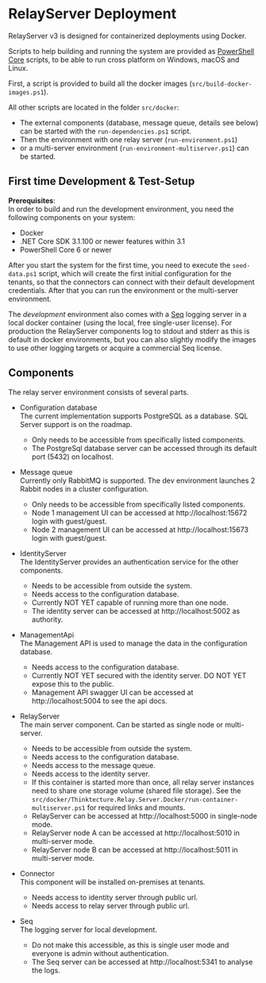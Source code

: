 # RelayServer Deployment

RelayServer v3 is designed for containerized deployments using Docker.

Scripts to help building and running the system are provided as [PowerShell Core](https://github.com/powershell/powershell) scripts, to be
able to run cross platform on Windows, macOS and Linux.

First, a script is provided to build all the docker images (`src/build-docker-images.ps1`).

All other scripts are located in the folder `src/docker`:

* The external components (database, message queue, details see below) can be started with the `run-dependencies.ps1` script.
* Then the environment with one relay server (`run-environment.ps1`)
* or a multi-server environment (`run-environment-multiserver.ps1`) can be started.

## First time Development & Test-Setup

__Prerequisites__:  
In order to build and run the development environment, you need the following components on your system:
- Docker
- .NET Core SDK 3.1.100 or newer features within 3.1
- PowerShell Core 6 or newer

After you start the system for the first time, you need to execute the `seed-data.ps1` script, which will create the first initial
configuration for the tenants, so that the connectors can connect with their default development credentials. After that you can run the
environment or the multi-server environment.

The _development_ environment also comes with a [Seq](https://datalust.co/seq) logging server in a local docker container (using the local,
free single-user license). For production the RelayServer components log to stdout and stderr as this is default in docker environments, but
you can also slightly modify the images to use other logging targets or acquire a commercial Seq license.

## Components

The relay server environment consists of several parts.

- Configuration database  
  The current implementation supports PostgreSQL as a database. SQL Server support is on the roadmap.

  - Only needs to be accessible from specifically listed components.
  - The PostgreSql database server can be accessed through its default port (5432) on localhost.

- Message queue  
  Currently only RabbitMQ is supported. The dev environment launches 2 Rabbit nodes in a cluster configuration.

  - Only needs to be accessible from specifically listed components.
  - Node 1 management UI can be accessed at http://localhost:15672 login with guest/guest.
  - Node 2 management UI can be accessed at http://localhost:15673 login with guest/guest.

- IdentityServer  
  The IdentityServer provides an authentication service for the other components.

  - Needs to be accessible from outside the system.
  - Needs access to the configuration database.
  - Currently NOT YET capable of running more than one node.
  - The identity server can be accessed at http://localhost:5002 as authority.

- ManagementApi  
  The Management API is used to manage the data in the configuration database.

  - Needs access to the configuration database.
  - Currently NOT YET secured with the identity server. DO NOT YET expose this to the public.
  - Management API swagger UI can be accessed at http://localhost:5004 to see the api docs.

- RelayServer  
  The main server component. Can be started as single node or multi-server.

  - Needs to be accessible from outside the system.
  - Needs access to the configuration database.
  - Needs access to the message queue.
  - Needs access to the identity server.
  - If this container is started more than once, all relay server instances need to share one storage volume (shared file storage). See the
    `src/docker/Thinktecture.Relay.Server.Docker/run-container-multiserver.ps1` for required links and mounts.
  - RelayServer can be accessed at http://localhost:5000 in single-node mode.
  - RelayServer node A can be accessed at http://localhost:5010 in multi-server mode.
  - RelayServer node B can be accessed at http://localhost:5011 in multi-server mode.

- Connector  
  This component will be installed on-premises at tenants.
  - Needs access to identity server through public url.
  - Needs access to relay server through public url.

- Seq  
  The logging server for local development.

  - Do not make this accessible, as this is single user mode and everyone is admin without authentication.
  - The Seq server can be accessed at http://localhost:5341 to analyse the logs.
